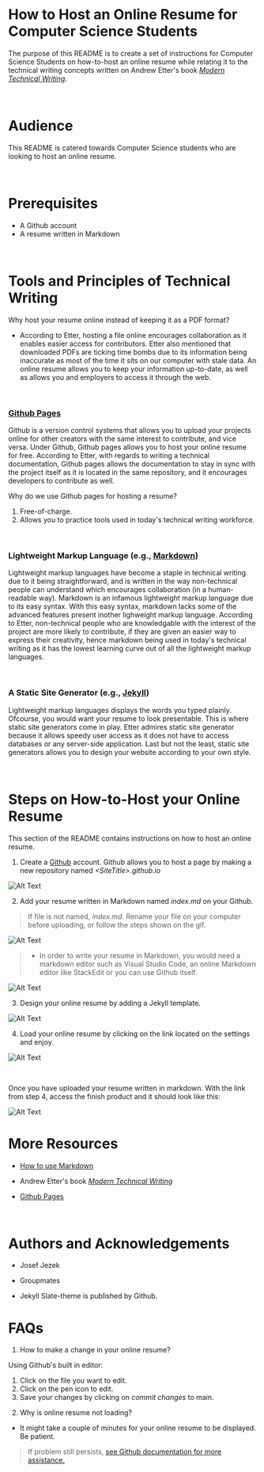 # How to Host an Online Resume for Computer Science Students
The purpose of this README is to create a set of instructions for Computer Science Students on how-to-host an online resume while relating it to the technical writing concepts written on Andrew Etter's book [_Modern Technical Writing_](https://www.amazon.ca/Modern-Technical-Writing-Introduction-Documentation-ebook/dp/B01A2QL9SS/ref=sr_1_1?crid=3MXM73Y2ERF8Z&dchild=1&keywords=modern+technical+writing&qid=1604025150&sprefix=modern+technical%2Caps%2C194&sr=8-1).

&nbsp;

# Audience
This README is catered towards Computer Science students who are looking to host an online resume. 

&nbsp;

# Prerequisites
 * A Github account
 * A resume written in Markdown


&nbsp;
# Tools and Principles of Technical Writing
Why host your resume online instead of keeping it as a PDF format? 
* According to Etter, hosting a file online encourages collaboration as it enables easier access for contributors. Etter also mentioned that downloaded PDFs are ticking time bombs due to its information being inaccurate as most of the time it sits on our computer with stale data. An online resume allows you to keep your information up-to-date, as well as allows you and employers to access it through the web.



&nbsp;

 ### [Github Pages](https://pages.github.com/)
Github is a version control systems that allows you to upload your projects online for other creators with the same interest to contribute, and vice versa. Under Github, Github pages allows you to host your online resume for free. According to Etter, with regards to  writing a technical documentation, Github pages allows the documentation to stay in sync with the project itself as it is located in the same repository, and it encourages developers to contribute as well. 

 Why do we use Github pages for hosting a resume? 
 1) Free-of-charge.
 2) Allows you to practice tools used in today's technical writing workforce.


 &nbsp;

 ### Lightweight Markup Language (e.g., [Markdown](https://gist.github.com/JosefJezek/5917040)) 

Lightweight markup languages have become a staple in technical writing due to it being straightforward, and is written in the way non-technical people can understand which encourages collaboration (in a human-readable way). Markdown is an infamous lightweight markup language due to its easy syntax. With this easy syntax, markdown lacks some of the advanced features present inother lighweight markup language. According to Etter, non-technical people who are knowledgable with the interest of the project are more likely to contribute, if they are given an easier way to express their creativity, hence markdown being used in today's technical writing as it has the lowest learning curve out of all the lightweight markup languages.  

&nbsp;
### A Static Site Generator (e.g., [Jekyll](https://jekyllrb.com/))
Lightweight markup languages displays the words you typed plainly. Ofcourse, you would want your resume to look presentable. This is where static site generators come in play. Etter admires static site generator because it allows speedy user access as it does not have to access databases or any server-side application. Last but not the least, static site generators allows you to design your website according to your own style.  

&nbsp;

# Steps on How-to-Host your Online Resume
This section of the README contains instructions on how to host an online resume. 

1. Create a [Github](http://github.com) account. Github allows you to host a page by making a new repository named _\<SiteTitle>\.github.io_ 

![Alt Text](https://s8.gifyu.com/images/Creating-a-new-repository.gif) 

2. Add your resume written in Markdown named _index.md_ on your Github. 
> If file is not named, _index.md_. Rename your file on your computer before uploading, or follow the steps shown on the gif.

![Alt Text](https://s8.gifyu.com/images/Uploading-resume-in-markdown.gif) 

> * In order to write your resume in Markdown, you would need a markdown editor such as Visual Studio Code, an online Markdown editor like StackEdit or you can use Github itself. 

![Alt Text](https://s8.gifyu.com/images/Formatting-your-resume-in-markdown.gif)


3. Design your online resume by adding a Jekyll template.

![Alt Text](https://s8.gifyu.com/images/Adding-a-theme-on-your-repoca166f1e63df3bfe.gif)

4. Load your online resume by clicking on the link located on the settings and enjoy. 

![Alt Text](https://s8.gifyu.com/images/Visiting-your-website.gif)

&nbsp;

Once you have uploaded your resume written in markdown. With the link from step 4, access the finish product and it should look like this:

![Alt Text](https://s8.gifyu.com/images/Showing-my-resume.gif)
&nbsp;
# More Resources

* [How to use Markdown](https://gist.github.com/JosefJezek/5917040)

*  Andrew Etter's book [_Modern Technical Writing_](https://www.amazon.ca/Modern-Technical-Writing-Introduction-Documentation-ebook/dp/B01A2QL9SS/ref=sr_1_1?crid=3MXM73Y2ERF8Z&dchild=1&keywords=modern+technical+writing&qid=1604025150&sprefix=modern+technical%2Caps%2C194&sr=8-1)

* [Github Pages](https://pages.github.com/)

&nbsp;
# Authors and Acknowledgements
 * Josef Jezek 

 * Groupmates

 * Jekyll Slate-theme is published by Github.
&nbsp;

# FAQs
 


1. How to make a change in your online resume? 

Using Github's built in editor:
1) Click on the file you want to edit.
2) Click on the pen icon to edit.
3) Save your changes by clicking on _commit changes_ to main.

2. Why is online resume not loading?
* It might take a couple of minutes for your online resume to be displayed. Be patient.

>If problem still persists, [see Github documentation for more assistance.](https://docs.github.com/en/enterprise-server@2.20/github/working-with-github-pages)





